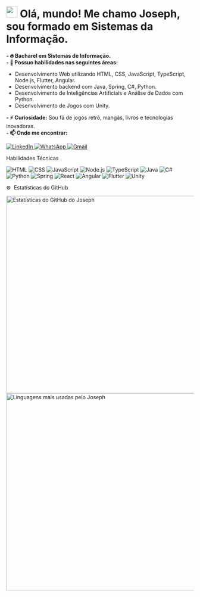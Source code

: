 <h1 align="left">
  <img src="https://raw.githubusercontent.com/kaueMarques/kaueMarques/master/hi.gif" height="30px">
  Olá, mundo! Me chamo Joseph, sou formado em Sistemas da Informação.
</h1>
<p align="left">
  <strong>- 🔥 Bacharel em Sistemas de Informação.</strong><br>
  <strong>- 🌱 Possuo habilidades nas seguintes áreas:</strong>
</p>
<ul>
  <li>Desenvolvimento Web utilizando HTML, CSS, JavaScript,  TypeScript, Node.js, Flutter, Angular.</li>
  <li>Desenvolvimento backend com Java, Spring, C#, Python.</li>
  <li>Desenvolvimento de Inteligências Artificiais e Análise de Dados com Python.</li>
  <li>Desenvolvimento de Jogos com Unity.</li>
</ul>
<p align="left">
  <strong>- ⚡ Curiosidade:</strong> Sou fã de jogos retrô, mangás, livros e tecnologias inovadoras.<br>
  <strong>- 📫 Onde me encontrar:</strong>
</p>
<p align="left">
  <a href="https://www.linkedin.com/in/josephcostaribeiro/">
    <img src="https://img.shields.io/badge/LinkedIn-0077B5?style=for-the-badge&logo=linkedin&logoColor=white" alt="LinkedIn">
  </a>
  <a href="https://wa.me/5598985034848">
    <img src="https://img.shields.io/badge/WhatsApp-25D366?style=for-the-badge&logo=whatsapp&logoColor=white" alt="WhatsApp">
  </a>
  <a href="mailto:jojojosephdacostaribeiro@gmail.com">
    <img src="https://img.shields.io/badge/Gmail-D14836?style=for-the-badge&logo=gmail&logoColor=white" alt="Gmail">
  </a>
</p>
Habilidades Técnicas
<p align="left">
  <img src="https://img.shields.io/badge/-HTML-05122A?style=flat&logo=HTML5" alt="HTML">
  <img src="https://img.shields.io/badge/-CSS-05122A?style=flat&logo=CSS3&logoColor=1572B6" alt="CSS">
  <img src="https://img.shields.io/badge/-JavaScript-05122A?style=flat&logo=javascript" alt="JavaScript">
  <img src="https://img.shields.io/badge/-Node.js-05122A?style=flat&logo=node.js" alt="Node.js">
  <img src="https://img.shields.io/badge/-TypeScript-05122A?style=flat&logo=typescript" alt="TypeScript">
  <img src="https://img.shields.io/badge/-Java-05122A?style=flat&logo=java" alt="Java">
  <img src="https://img.shields.io/badge/-C%23-05122A?style=flat&logo=c-sharp" alt="C#">
  <img src="https://img.shields.io/badge/-Python-05122A?style=flat&logo=python" alt="Python">
  <img src="https://img.shields.io/badge/-Spring-05122A?style=flat&logo=spring" alt="Spring">
  <img src="https://img.shields.io/badge/-React-05122A?style=flat&logo=react" alt="React">
  <img src="https://img.shields.io/badge/-Angular-05122A?style=flat&logo=angular" alt="Angular">
  <img src="https://img.shields.io/badge/-Flutter-05122A?style=flat&logo=flutter" alt="Flutter">
  <img src="https://img.shields.io/badge/-Unity-05122A?style=flat&logo=unity" alt="Unity">
</p>
⚙️  Estatísticas do GitHub
<p align="left">
  <img width="530em" src="https://github-readme-stats.vercel.app/api?username=josephDcostaR&show_icons=true&theme=vision-friendly-dark" alt="Estatísticas do GitHub do Joseph">
  <img width="530em" src="https://github-readme-stats.vercel.app/api/top-langs/?username=josephDcostaR&layout=compact&theme=vision-friendly-dark" alt="Linguagens mais usadas pelo Joseph">
</p>
